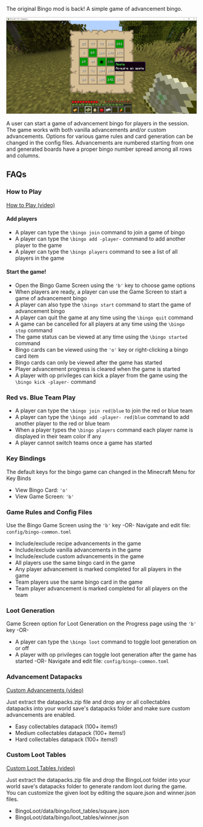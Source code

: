 The original Bingo mod is back! A simple game of advancement bingo.

![A game of Bingo in progress.](https://github.com/J78FDK42/Bingo/raw/main/screenshots/screenshot-in-progress.png "A game of Bingo in progress.")

A user can start a game of advancement bingo for players in the session. The game works with both vanilla advancements and/or custom advancements. Options for various game rules and card generation can be changed in the config files. Advancements are numbered starting from one and generated boards have a proper bingo number spread among all rows and columns.

## FAQs ##


### How to Play ###

[How to Play (video)](link "How to Play (video)")


#### Add players

* A player can type the `\bingo join` command to join a game of bingo
* A player can type the `\bingo add -player-` command to add another player to the game
* A player can type the `\bingo players` command to see a list of all players in the game


#### Start the game! 

* Open the Bingo Game Screen using the `'b'` key to choose game options
* When players are ready, a player can use the Game Screen to start a game of advancement bingo
* A player can also type the `\bingo start` command to start the game of advancement bingo
* A player can quit the game at any time using the `\bingo quit` command
* A game can be cancelled for all players at any time using the `\bingo stop` command
* The game status can be viewed at any time using the `\bingo started` command
* Bingo cards can be viewed using the `'o'` key or right-clicking a bingo card item
* Bingo cards can only be viewed after the game has started
* Player advancement progress is cleared when the game is started
* A player with op privileges can kick a player from the game using the `\bingo kick -player-` command


### Red vs. Blue Team Play ###

* A player can type the `\bingo join red|blue` to join the red or blue team
* A player can type the `\bingo add -player- red|blue` command to add another player to the red or blue team
* When a player types the `\bingo players` command each player name is displayed in their team color if any
* A player cannot switch teams once a game has started


### Key Bindings ###

The default keys for the bingo game can changed in the Minecraft Menu for Key Binds

* View Bingo Card: `'o'`
* View Game Screen: `'b'`
 

### Game Rules and Config Files ###

Use the Bingo Game Screen using the `'b'` key
-OR-
Navigate and edit file: `config/bingo-common.toml` 

* Include/exclude recipe advancements in the game
* Include/exclude vanilla advancements in the game
* Include/exclude custom advancements in the game
* All players use the same bingo card in the game
* Any player advancement is marked completed for all players in the game
* Team players use the same bingo card in the game
* Team player advancement is marked completed for all players on the team


### Loot Generation ###

Game Screen option for Loot Generation on the Progress page using the `'b'` key
-OR-
* A player can type the `\bingo loot` command to toggle loot generation on or off
* A player with op privileges can toggle loot generation after the game has started
-OR-
Navigate and edit file: `config/bingo-common.toml` 


### Advancement Datapacks ###

[Custom Advancements (video)](link "Custom Advancements (video)")

Just extract the datapacks.zip file and drop any or all collectables datapacks into your world save's datapacks folder and make sure custom advancements are enabled.

* Easy collectables datapack (100+ items!)
* Medium collectables datapack (100+ items!)
* Hard collectables datapack (100+ items!)


### Custom Loot Tables ###

[Custom Loot Tables (video)](link "Custom Loot Tables (video)")

Just extract the datapacks.zip file and drop the BingoLoot folder into your world save's datapacks folder to generate random loot during the game. You can customize the given loot by editing the square.json and winner.json files.

* BingoLoot/data/bingo/loot_tables/square.json
* BingoLoot/data/bingo/loot_tables/winner.json

